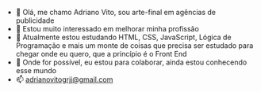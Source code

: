 - 👋 Olá, me chamo Adriano Vito, sou arte-final em agências de publicidade 
- 👀 Estou muito interessado em melhorar minha profissão  
- 🌱 Atualmente estou estudando HTML, CSS, JavaScript, Lógica de Programação e mais um monte de coisas que precisa ser estudado para chegar onde eu quero, que a princípio é o Front End
- 💞️ Onde for possível, eu estou para colaborar, ainda estou conhecendo esse mundo
- 📫 adrianovitogrjj@gmail.com

<!---
adrianovito/adrianovito is a ✨ special ✨ repository because its `README.md` (this file) appears on your GitHub profile.
You can click the Preview link to take a look at your changes.
--->
